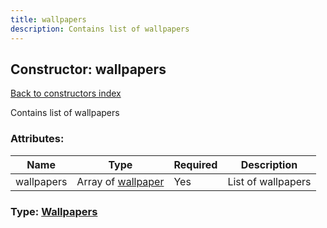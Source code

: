 ```yaml
---
title: wallpapers
description: Contains list of wallpapers
---
```

## Constructor: wallpapers  
[Back to constructors index](index.md)



Contains list of wallpapers

### Attributes:

| Name     |    Type       | Required | Description |
|----------|---------------|----------|-------------|
|wallpapers|Array of [wallpaper](../constructors/wallpaper.md) | Yes|List of wallpapers|



### Type: [Wallpapers](../types/Wallpapers.md)



